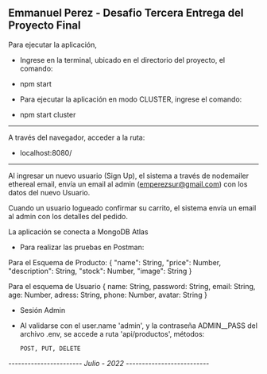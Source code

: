Emmanuel Perez - Desafio Tercera Entrega del Proyecto Final
----------------------------------------------------------------------

Para ejecutar la aplicación, 

* Ingrese en la terminal, ubicado en el directorio del proyecto, el comando:

- npm start

* Para ejecutar la aplicación en modo CLUSTER, ingrese el comando:

- npm start cluster 

----------------------------------------

A través del navegador, acceder a la ruta:

- localhost:8080/


------------------------------------------------------------------------

Al ingresar un nuevo usuario (Sign Up), el sistema a través de nodemailer ethereal email, envía un email al admin (emperezsur@gmail.com) con los datos del nuevo Usuario.

Cuando un usuario logueado confirmar su carrito, el sistema envía un email al admin con los detalles del pedido.

La aplicación se conecta a MongoDB Atlas


- Para realizar las pruebas en Postman:

  
Para el Esquema de Producto:
    {
        "name": String,
        "price": Number,
        "description": String,
        "stock": Number,
        "image": String
    }

Para el esquema de Usuario
    {
        name: String,
        password: String,
        email: String,
        age: Number,
        adress: String,
        phone: Number,
        avatar: String
    }


* Sesión Admin

- Al validarse con el user.name 'admin', y la contraseña ADMIN__PASS del archivo .env, se accede a ruta 'api/productos', métodos:
    
      POST, PUT, DELETE

    
*----------------------- Julio - 2022 --------------------------*

